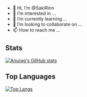 - 👋 Hi, I’m @SakiRinn
- 👀 I’m interested in ...
- 🌱 I’m currently learning ...
- 💞️ I’m looking to collaborate on ...
- 📫 How to reach me ...

## Stats
[![Anurag's GitHub stats](https://github-readme-stats.vercel.app/api?username=SakiRinn&count_private=true&show_icons=true&theme=synthwave)](https://github.com/anuraghazra/github-readme-stats)

## Top Languages
[![Top Langs](https://github-readme-stats.vercel.app/api/top-langs/?username=SakiRinn&count_private=true&show_icons=true&theme=synthwave)](https://github.com/anuraghazra/github-readme-stats)

<!---
SakiRinn/SakiRinn is a ✨ special ✨ repository because its `README.md` (this file) appears on your GitHub profile.
You can click the Preview link to take a look at your changes.
--->
